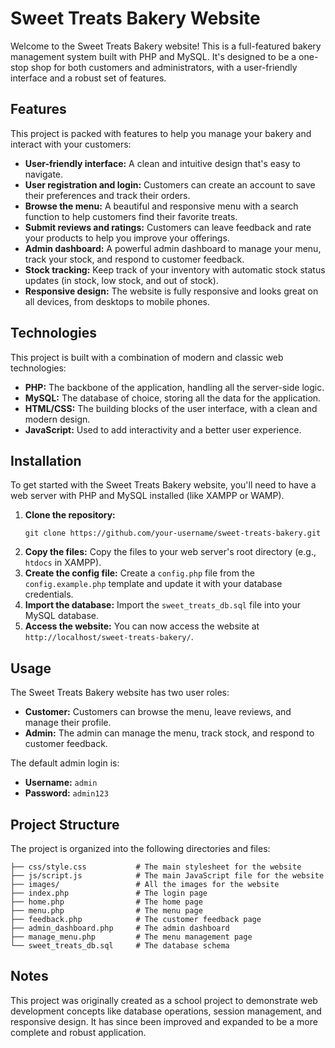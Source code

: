 # Sweet Treats Bakery Website

Welcome to the Sweet Treats Bakery website! This is a full-featured bakery management system built with PHP and MySQL. It's designed to be a one-stop shop for both customers and administrators, with a user-friendly interface and a robust set of features.

## Features

This project is packed with features to help you manage your bakery and interact with your customers:

*   **User-friendly interface:** A clean and intuitive design that's easy to navigate.
*   **User registration and login:** Customers can create an account to save their preferences and track their orders.
*   **Browse the menu:** A beautiful and responsive menu with a search function to help customers find their favorite treats.
*   **Submit reviews and ratings:** Customers can leave feedback and rate your products to help you improve your offerings.
*   **Admin dashboard:** A powerful admin dashboard to manage your menu, track your stock, and respond to customer feedback.
*   **Stock tracking:** Keep track of your inventory with automatic stock status updates (in stock, low stock, and out of stock).
*   **Responsive design:** The website is fully responsive and looks great on all devices, from desktops to mobile phones.

## Technologies

This project is built with a combination of modern and classic web technologies:

*   **PHP:** The backbone of the application, handling all the server-side logic.
*   **MySQL:** The database of choice, storing all the data for the application.
*   **HTML/CSS:** The building blocks of the user interface, with a clean and modern design.
*   **JavaScript:** Used to add interactivity and a better user experience.

## Installation

To get started with the Sweet Treats Bakery website, you'll need to have a web server with PHP and MySQL installed (like XAMPP or WAMP).

1.  **Clone the repository:**
    ```
    git clone https://github.com/your-username/sweet-treats-bakery.git
    ```
2.  **Copy the files:** Copy the files to your web server's root directory (e.g., `htdocs` in XAMPP).
3.  **Create the config file:** Create a `config.php` file from the `config.example.php` template and update it with your database credentials.
4.  **Import the database:** Import the `sweet_treats_db.sql` file into your MySQL database.
5.  **Access the website:** You can now access the website at `http://localhost/sweet-treats-bakery/`.

## Usage

The Sweet Treats Bakery website has two user roles:

*   **Customer:** Customers can browse the menu, leave reviews, and manage their profile.
*   **Admin:** The admin can manage the menu, track stock, and respond to customer feedback.

The default admin login is:

*   **Username:** `admin`
*   **Password:** `admin123`

## Project Structure

The project is organized into the following directories and files:

```
├── css/style.css           # The main stylesheet for the website
├── js/script.js            # The main JavaScript file for the website
├── images/                 # All the images for the website
├── index.php               # The login page
├── home.php                # The home page
├── menu.php                # The menu page
├── feedback.php            # The customer feedback page
├── admin_dashboard.php     # The admin dashboard
├── manage_menu.php         # The menu management page
└── sweet_treats_db.sql     # The database schema
```

## Notes

This project was originally created as a school project to demonstrate web development concepts like database operations, session management, and responsive design. It has since been improved and expanded to be a more complete and robust application.